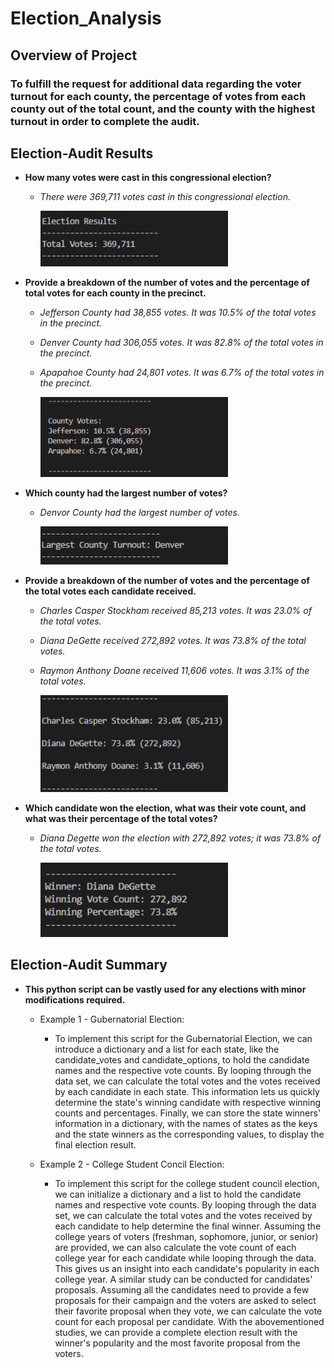 # Election_Analysis

## **Overview of Project**

### To fulfill the request for additional data regarding the voter turnout for each county, the percentage of votes from each county out of the total count, and the county with the highest turnout in order to complete the audit.

## **Election-Audit Results**

- **How many votes were cast in this congressional election?**

  - _There were 369,711 votes cast in this congressional election._
  
    <img src="Images/Total_votes.PNG" width=300>

- **Provide a breakdown of the number of votes and the percentage of total votes for each county in the precinct.**

  - _Jefferson County had 38,855 votes. It was 10.5% of the total votes in the precinct._
  
  - _Denver County had 306,055 votes. It was 82.8% of the total votes in the precinct._
  
  - _Apapahoe County had 24,801 votes. It was 6.7% of the total votes in the precinct._
  
    <img src="Images/County_votes.PNG" width=300>

- **Which county had the largest number of votes?**

  - _Denvor County had the largest number of votes._

    <img src="Images/Winning_County.PNG" width=300>

- **Provide a breakdown of the number of votes and the percentage of the total votes each candidate received.**

  - _Charles Casper Stockham received 85,213 votes. It was 23.0% of the total votes._
  
  - _Diana DeGette received 272,892 votes. It was 73.8% of the total votes._
  
  - _Raymon Anthony Doane received 11,606 votes. It was 3.1% of the total votes._

    <img src="Images/Candidate_votes.PNG" width=300>
  
- **Which candidate won the election, what was their vote count, and what was their percentage of the total votes?**

  - _Diana Degette won the election with 272,892 votes; it was 73.8% of the total votes._
  
    <img src="Images/Winner.PNG" width=300>

## **Election-Audit Summary**

- **This python script can be vastly used for any elections with minor modifications required.**

  * Example 1 - Gubernatorial Election:

    * To implement this script for the Gubernatorial Election, we can introduce a dictionary and a list for each state, like the candidate_votes and candidate_options, to hold the candidate names and the respective vote counts. By looping through the data set, we can calculate the total votes and the votes received by each candidate in each state. This information lets us quickly determine the state's winning candidate with respective winning counts and percentages. Finally, we can store the state winners' information in a dictionary, with the names of states as the keys and the state winners as the corresponding values, to display the final election result.  

  * Example 2 - College Student Concil Election:

    * To implement this script for the college student council election, we can initialize a dictionary and a list to hold the candidate names and respective vote counts. By looping through the data set, we can calculate the total votes and the votes received by each candidate to help determine the final winner. Assuming the college years of voters (freshman, sophomore, junior, or senior) are provided, we can also calculate the vote count of each college year for each candidate while looping through the data. This gives us an insight into each candidate's popularity in each college year. A similar study can be conducted for candidates' proposals. Assuming all the candidates need to provide a few proposals for their campaign and the voters are asked to select their favorite proposal when they vote, we can calculate the vote count for each proposal per candidate. With the abovementioned studies, we can provide a complete election result with the winner's popularity and the most favorite proposal from the voters. 


